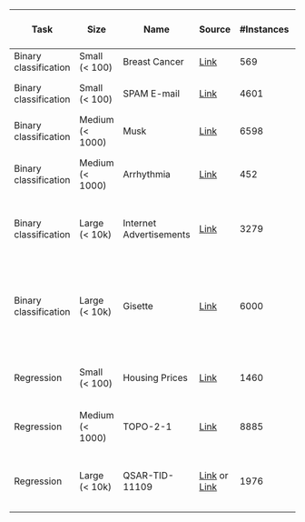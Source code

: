 | Task                  | Size            | Name                    | Source                                                                                                         | #Instances | #Features (excl. target) | #Features consider for FS                               | Characteristics (Discrete/Continuous/Categorical/Mixed) | #Numerical features   | #Discrete features   | #Continuous features   | #Categorical features   | #Nominal features   | #Ordinal features   | Target       |
|-----------------------|-----------------|-------------------------|----------------------------------------------------------------------------------------------------------------|------------|--------------------------|---------------------------------------------------------|---------------------------------------------------------|-----------------------|----------------------|------------------------|-------------------------|---------------------|---------------------|--------------|
| Binary classification | Small (< 100)   | Breast Cancer           | [Link](https://www.kaggle.com/datasets/uciml/breast-cancer-wisconsin-data)                                     | 569        | 31                       | 5, 10, 20, 30, 31                                       | x                                                       | x                     | x                    | x                      | x                       | x                   | x                   | diagnosis    |
| Binary classification | Small (< 100)   | SPAM E-mail             | [Link](https://www.openml.org/search?type=data&status=active&id=44)                                            | 4601       | 57                       | 5, 10, 20, 30, 40, 50, 57                               | x                                                       | x                     | x                    | x                      | x                       | x                   | x                   | class        |
| Binary classification | Medium (< 1000) | Musk                    | [Link](https://www.openml.org/search?type=data&status=active&id=1116)                                          | 6598       | 169                      | 10, 25, 50, 100, 150, 169                               | x                                                       | x                     | x                    | x                      | x                       | x                   | x                   | class        |
| Binary classification | Medium (< 1000) | Arrhythmia              | [Link](https://www.openml.org/search?type=data&status=active&id=1017)                                          | 452        | 279                      | 10, 25, 50, 100, 150, 200, 250, 279                     | x                                                       | x                     | x                    | x                      | x                       | x                   | x                   | binaryClass  |
| Binary classification | Large (< 10k)   | Internet Advertisements | [Link](https://archive.ics.uci.edu/ml/datasets/Internet+Advertisements)                                        | 3279       | 1558                     | 10, 25, 50, 100, 250, 500, 1000, 1558                   | x                                                       | x                     | x                    | x                      | x                       | x                   | x                   | class        |
| Binary classification | Large (< 10k)   | Gisette                 | [Link](https://archive.ics.uci.edu/ml/datasets/Gisette)                                                        | 6000       | 5000                     | 10, 25, 50, 100, 250, 500, 1000, 2000, 3000, 4000, 5000 | x                                                       | x                     | x                    | x                      | x                       | x                   | x                   | Class        |
| Regression            | Small (< 100)   | Housing Prices          | [Link](https://www.kaggle.com/competitions/house-prices-advanced-regression-techniques/)                       | 1460       | 80                       | 5, 10, 20, 30, 40, 50, 60, 70, 80                       | x                                                       | x                     | x                    | x                      | x                       | x                   | x                   | SalePrice    |
| Regression            | Medium (< 1000) | TOPO-2-1                | [Link](https://www.openml.org/search?type=data&status=active&id=422)                                           | 8885       | 266                      | 10, 25, 50, 100, 150, 200, 250, 266                     | x                                                       | x                     | x                    | x                      | x                       | x                   | x                   | oz267        |
| Regression            | Large (< 10k)   | QSAR-TID-11109          | [Link](https://www.openml.org/search?type=data&status=active&id=3915) or [Link](https://api.openml.org/d/3915) | 1976       | 1024                     | 10, 25, 50, 100, 250, 500, 1000, 1024                   | x                                                       | x                     | x                    | x                      | x                       | x                   | x                   | MEDIAN_PXC50 |
